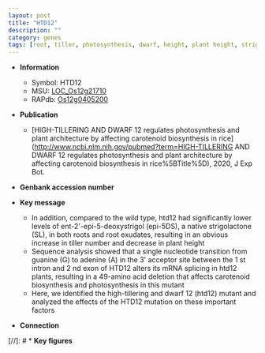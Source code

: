 ```yaml
---
layout: post
title: "HTD12"
description: ""
category: genes
tags: [root, tiller, photosynthesis, dwarf, height, plant height, strigolactone, tiller number]
---
```


* **Information**  
    + Symbol: HTD12  
    + MSU: [LOC_Os12g21710](http://rice.plantbiology.msu.edu/cgi-bin/ORF_infopage.cgi?orf=LOC_Os12g21710)  
    + RAPdb: [Os12g0405200](http://rapdb.dna.affrc.go.jp/viewer/gbrowse_details/irgsp1?name=Os12g0405200)  

* **Publication**  
    + [HIGH-TILLERING AND DWARF 12 regulates photosynthesis and plant architecture by affecting carotenoid biosynthesis in rice](http://www.ncbi.nlm.nih.gov/pubmed?term=HIGH-TILLERING AND DWARF 12 regulates photosynthesis and plant architecture by affecting carotenoid biosynthesis in rice%5BTitle%5D), 2020, J Exp Bot.

* **Genbank accession number**  

* **Key message**  
    + In addition, compared to the wild type, htd12 had significantly lower levels of ent-2'-epi-5-deoxystrigol (epi-5DS), a native strigolactone (SL), in both roots and root exudates, resulting in an obvious increase in tiller number and decrease in plant height
    + Sequence analysis showed that a single nucleotide transition from guanine (G) to adenine (A) in the 3' acceptor site between the 1 st intron and 2 nd exon of HTD12 alters its mRNA splicing in htd12 plants, resulting in a 49-amino acid deletion that affects carotenoid biosynthesis and photosynthesis in this mutant
    + Here, we identified the high-tillering and dwarf 12 (htd12) mutant and analyzed the effects of the HTD12 mutation on these important factors

* **Connection**  

[//]: # * **Key figures**  


